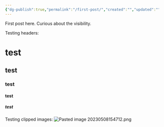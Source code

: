 ```yaml
---
{"dg-publish":true,"permalink":"/first-post/","created":"","updated":""}
---
```


First post here. Curious about the visibility.

Testing headers:
# test
## test
### test
#### test
##### test

Testing clipped images:
![Pasted image 20230508154712.png](/img/user/img/Pasted%20image%2020230508154712.png)